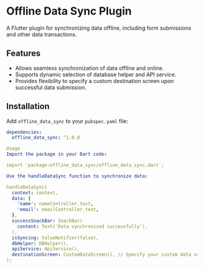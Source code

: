 <!--
This README describes the package. If you publish this package to pub.dev,
this README's contents appear on the landing page for your package.

For information about how to write a good package README, see the guide for
[writing package pages](https://dart.dev/guides/libraries/writing-package-pages).

For general information about developing packages, see the Dart guide for
[creating packages](https://dart.dev/guides/libraries/create-library-packages)
and the Flutter guide for
[developing packages and plugins](https://flutter.dev/developing-packages).
-->

# Offline Data Sync Plugin

A Flutter plugin for synchronizing data offline, including form submissions and other data transactions.

## Features

- Allows seamless synchronization of data offline and online.
- Supports dynamic selection of database helper and API service.
- Provides flexibility to specify a custom destination screen upon successful data submission.

## Installation

Add `offline_data_sync` to your `pubspec.yaml` file:

```yaml
dependencies:
  offline_data_sync: ^1.0.0

Usage
Import the package in your Dart code:

import 'package:offline_data_sync/offline_data_sync.dart';

Use the handleDataSync function to synchronize data:

handleDataSync(
  context: context,
  data: {
    'name': nameController.text,
    'email': emailController.text,
  },
  successSnackBar: SnackBar(
    content: Text('Data synchronized successfully'),
  ),
  isSyncing: ValueNotifier(false),
  dbHelper: DBHelper(),
  apiService: ApiService(),
  destinationScreen: CustomDataScreen(), // Specify your custom data screen here
);

